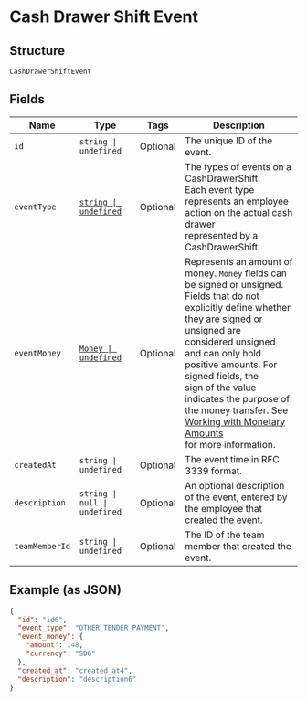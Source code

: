 <!-- Optimized: 2025-10-06 -->
<!-- RPM: 1.6.2.1.1.6.2.1_cash-drawer-shift-event_20251006 -->
<!-- Session: E2E RPM DNA Application -->
<!-- AOM: RND (Reggie & Dro) -->
<!-- COI: TECHNOLOGY -->
<!-- RPM: HIGH -->
<!-- ACTION: BUILD -->

# Cash Drawer Shift Event

## Structure

`CashDrawerShiftEvent`

## Fields

| Name | Type | Tags | Description |
|  --- | --- | --- | --- |
| `id` | `string \| undefined` | Optional | The unique ID of the event. |
| `eventType` | [`string \| undefined`](../../doc/models/cash-drawer-event-type.md) | Optional | The types of events on a CashDrawerShift.<br>Each event type represents an employee action on the actual cash drawer<br>represented by a CashDrawerShift. |
| `eventMoney` | [`Money \| undefined`](../../doc/models/money.md) | Optional | Represents an amount of money. `Money` fields can be signed or unsigned.<br>Fields that do not explicitly define whether they are signed or unsigned are<br>considered unsigned and can only hold positive amounts. For signed fields, the<br>sign of the value indicates the purpose of the money transfer. See<br>[Working with Monetary Amounts](https://developer.squareup.com/docs/build-basics/working-with-monetary-amounts)<br>for more information. |
| `createdAt` | `string \| undefined` | Optional | The event time in RFC 3339 format. |
| `description` | `string \| null \| undefined` | Optional | An optional description of the event, entered by the employee that<br>created the event. |
| `teamMemberId` | `string \| undefined` | Optional | The ID of the team member that created the event. |

## Example (as JSON)

```json
{
  "id": "id6",
  "event_type": "OTHER_TENDER_PAYMENT",
  "event_money": {
    "amount": 148,
    "currency": "SDG"
  },
  "created_at": "created_at4",
  "description": "description6"
}
```
